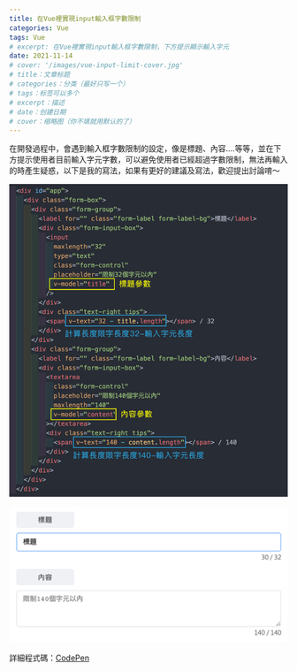 ```yaml
---
title: 在Vue裡實現input輸入框字數限制
categories: Vue
tags: Vue
# excerpt: 在Vue裡實現input輸入框字數限制，下方提示顯示輸入字元
date: 2021-11-14
# cover: '/images/vue-input-limit-cover.jpg' 
# title：文章标题
# categories：分类（最好只写一个）
# tags：标签可以多个
# excerpt：描述
# date：创建日期
# cover：缩略图（你不填就用默认的了）
---
```

在開發過程中，會遇到輸入框字數限制的設定，像是標題、內容....等等，並在下方提示使用者目前輸入字元字數，可以避免使用者已經超過字數限制，無法再輸入的時產生疑惑，以下是我的寫法，如果有更好的建議及寫法，歡迎提出討論唷～
<div style="margin:15px 0">
  <img alt="實現input輸入框字數限制程式碼" src="/images/2021-11-14-vue-input-limit-code.jpg">
</div>
<div style="margin:15px 0">
  <img alt="實現input輸入框字數限制預覽圖" src="/images/2021-11-14-vue-input-limit-result.png">
</div>

詳細程式碼：<a href="https://codepen.io/sunny0403/pen/QWMZgwR?editors=1010" target="_blank">CodePen</a>

